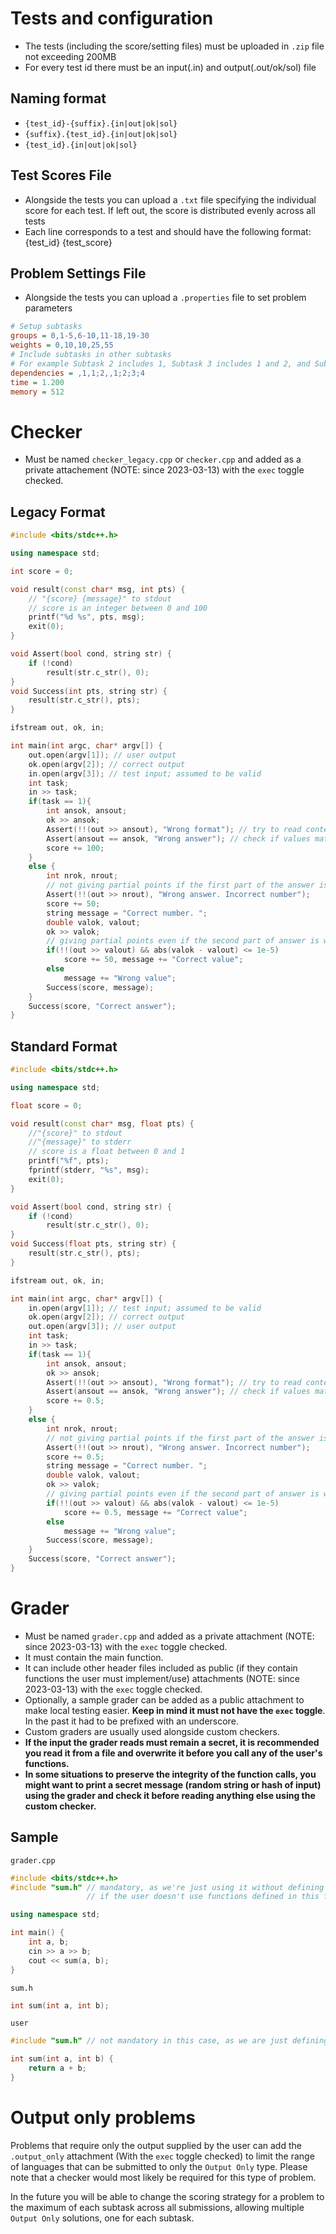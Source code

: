 # Tests and configuration

* The tests (including the score/setting files) must be uploaded in `.zip` file not exceeding 200MB
* For every test id there must be an input(.in) and output(.out/ok/sol) file

## Naming format
* `{test_id}-{suffix}.{in|out|ok|sol}`
* `{suffix}.{test_id}.{in|out|ok|sol}`
* `{test_id}.{in|out|ok|sol}`

## Test Scores File
* Alongside the tests you can upload a `.txt` file specifying the individual score for each test. If left out, the score is distributed evenly across all tests
* Each line corresponds to a test and should have the following format: {test_id} {test_score}

## Problem Settings File
* Alongside the tests you can upload a `.properties` file to set problem parameters

```ini
# Setup subtasks
groups = 0,1-5,6-10,11-18,19-30
weights = 0,10,10,25,55
# Include subtasks in other subtasks
# For example Subtask 2 includes 1, Subtask 3 includes 1 and 2, and Subtask 5 includes 1,2,3,4
dependencies = ,1,1;2,,1;2;3;4
time = 1.200
memory = 512
```

# Checker

* Must be named `checker_legacy.cpp` or `checker.cpp` and added as a private attachement (NOTE: since 2023-03-13) with the `exec` toggle checked.

## Legacy Format

```cpp
#include <bits/stdc++.h>

using namespace std;

int score = 0;

void result(const char* msg, int pts) {
    // "{score} {message}" to stdout
    // score is an integer between 0 and 100
	printf("%d %s", pts, msg);
	exit(0);
}

void Assert(bool cond, string str) {
	if (!cond)
		result(str.c_str(), 0);
}
void Success(int pts, string str) {
	result(str.c_str(), pts);
}

ifstream out, ok, in;

int main(int argc, char* argv[]) {
	out.open(argv[1]); // user output
	ok.open(argv[2]); // correct output
	in.open(argv[3]); // test input; assumed to be valid
    int task;
	in >> task;
    if(task == 1){
        int ansok, ansout;
        ok >> ansok;
        Assert(!!(out >> ansout), "Wrong format"); // try to read contestant's answer
        Assert(ansout == ansok, "Wrong answer"); // check if values match
        score += 100;
    }
    else {
        int nrok, nrout;
        // not giving partial points if the first part of the answer is wrong, even if the second one might be right
        Assert(!!(out >> nrout), "Wrong answer. Incorrect number");
        score += 50;
        string message = "Correct number. ";
        double valok, valout;
        ok >> valok;
        // giving partial points even if the second part of answer is wrong
        if(!!(out >> valout) && abs(valok - valout) <= 1e-5)
            score += 50, message += "Correct value";
        else
            message += "Wrong value";
        Success(score, message);
    }
    Success(score, "Correct answer");
}
```

## Standard Format

```cpp
#include <bits/stdc++.h>

using namespace std;

float score = 0;

void result(const char* msg, float pts) {
    //"{score}" to stdout
    //"{message}" to stderr
    // score is a float between 0 and 1
	printf("%f", pts);
    fprintf(stderr, "%s", msg);
	exit(0);
}

void Assert(bool cond, string str) {
	if (!cond)
		result(str.c_str(), 0);
}
void Success(float pts, string str) {
	result(str.c_str(), pts);
}

ifstream out, ok, in;

int main(int argc, char* argv[]) {
	in.open(argv[1]); // test input; assumed to be valid
	ok.open(argv[2]); // correct output
	out.open(argv[3]); // user output
    int task;
	in >> task;
    if(task == 1){
        int ansok, ansout;
        ok >> ansok;
        Assert(!!(out >> ansout), "Wrong format"); // try to read contestant's answer
        Assert(ansout == ansok, "Wrong answer"); // check if values match
        score += 0.5;
    }
    else {
        int nrok, nrout;
        // not giving partial points if the first part of the answer is wrong, even if the second one might be right
        Assert(!!(out >> nrout), "Wrong answer. Incorrect number");
        score += 0.5;
        string message = "Correct number. ";
        double valok, valout;
        ok >> valok;
        // giving partial points even if the second part of answer is wrong
        if(!!(out >> valout) && abs(valok - valout) <= 1e-5)
            score += 0.5, message += "Correct value";
        else
            message += "Wrong value";
        Success(score, message);
    }
    Success(score, "Correct answer");
}
```

# Grader

* Must be named `grader.cpp` and added as a private attachment (NOTE: since 2023-03-13) with the `exec` toggle checked.
* It must contain the main function.
* It can include other header files included as public (if they contain functions the user must implement/use) attachments (NOTE: since 2023-03-13) with the `exec` toggle checked.
* Optionally, a sample grader can be added as a public attachment to make local testing easier. **Keep in mind it must not have the `exec` toggle**. In the past it had to be prefixed with an underscore.
* Custom graders are usually used alongside custom checkers.
* **If the input the grader reads must remain a secret, it is recommended you read it from a file and overwrite it before you call any of the user's functions.**
* **In some situations to preserve the integrity of the function calls, you might want to print a secret message (random string or hash of input) using the grader and check it before reading anything else using the custom checker.**

## Sample

`grader.cpp`
```cpp
#include <bits/stdc++.h>
#include "sum.h" // mandatory, as we're just using it without defining it; 
                 // if the user doesn't use functions defined in this file, we can get rid of the header file altogether and declare the functions here (that the user will implement) without defining them 

using namespace std;

int main() {
    int a, b;
    cin >> a >> b;
    cout << sum(a, b);
}
```

`sum.h`
```cpp
int sum(int a, int b);
```

`user`
```cpp
#include "sum.h" // not mandatory in this case, as we are just defining sum

int sum(int a, int b) {
    return a + b;
}
```

# Output only problems

Problems that require only the output supplied by the user can add the `.output_only` attachment (With the `exec` toggle checked) to limit the range of languages that can be submitted to only the `Output Only` type. Please note that a checker would most likely be required for this type of problem.

In the future you will be able to change the scoring strategy for a problem to the maximum of each subtask across all submissions, allowing multiple `Output Only` solutions, one for each subtask.